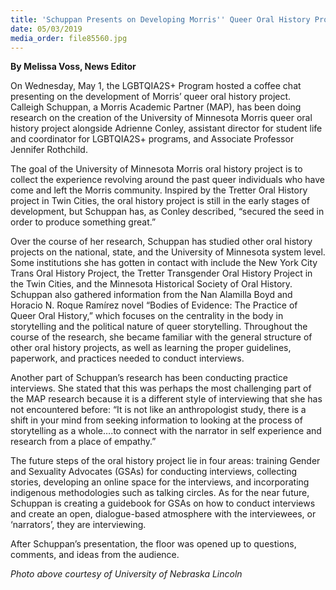 ```yaml
---
title: 'Schuppan Presents on Developing Morris'' Queer Oral History Project at Coffee Chat'
date: 05/03/2019
media_order: file85560.jpg
---
```


**By Melissa Voss, News Editor**

On Wednesday, May 1, the LGBTQIA2S+ Program hosted a coffee chat presenting on the development of Morris’ queer oral history project. Calleigh Schuppan, a Morris Academic Partner (MAP), has been doing research on the creation of the University of Minnesota Morris queer oral history project alongside Adrienne Conley, assistant director for student life and coordinator for LGBTQIA2S+ programs, and Associate Professor Jennifer Rothchild.

The goal of the University of Minnesota Morris oral history project is to collect the experience revolving around the past queer individuals who have come and left the Morris community.  Inspired by the Tretter Oral History project in Twin Cities, the oral history project is still in the early stages of development, but Schuppan has, as Conley described, “secured the seed in order to produce something great.”  

Over the course of her research, Schuppan has studied other oral history projects on the national, state, and the University of Minnesota system level.  Some institutions she has gotten in contact with include the New York City Trans Oral History Project, the Tretter Transgender Oral History Project in the Twin Cities, and the Minnesota Historical Society of Oral History.  Schuppan also gathered information from the Nan Alamilla Boyd and Horacio N. Roque Ramírez novel “Bodies of Evidence: The Practice of Queer Oral History,” which focuses on the centrality in the body in storytelling and the political nature of queer storytelling.  Throughout the course of the research, she became familiar with the general structure of other oral history projects, as well as learning the proper guidelines, paperwork, and practices needed to conduct interviews.

Another part of Schuppan’s research has been conducting practice interviews.  She stated that this was perhaps the most challenging part of the MAP research because it is a different style of interviewing that she has not encountered before: “It is not like an anthropologist study, there is a shift in your mind from seeking information to looking at the process of storytelling as a whole….to connect with the narrator in self experience and research from a place of empathy.”

The future steps of the oral history project lie in four areas: training Gender and Sexuality Advocates (GSAs) for conducting interviews, collecting stories, developing an online space for the interviews, and incorporating indigenous methodologies such as talking circles.  As for the near future, Schuppan is creating a guidebook for GSAs on how to conduct interviews and create an open, dialogue-based atmosphere with the interviewees, or ‘narrators’, they are interviewing.

After Schuppan’s presentation, the floor was opened up to questions, comments, and ideas from the audience. 

_Photo above courtesy of University of Nebraska Lincoln_